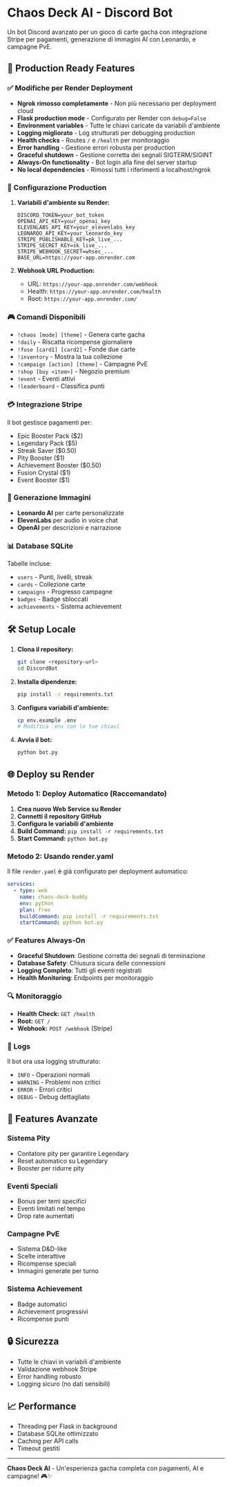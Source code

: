 # Chaos Deck AI - Discord Bot

Un bot Discord avanzato per un gioco di carte gacha con integrazione Stripe per pagamenti, generazione di immagini AI con Leonardo, e campagne PvE.

## 🚀 Production Ready Features

### ✅ Modifiche per Render Deployment
- **Ngrok rimosso completamente** - Non più necessario per deployment cloud
- **Flask production mode** - Configurato per Render con `debug=False`
- **Environment variables** - Tutte le chiavi caricate da variabili d'ambiente
- **Logging migliorato** - Log strutturati per debugging production
- **Health checks** - Routes `/` e `/health` per monitoraggio
- **Error handling** - Gestione errori robusta per production
- **Graceful shutdown** - Gestione corretta dei segnali SIGTERM/SIGINT
- **Always-On functionality** - Bot login alla fine del server startup
- **No local dependencies** - Rimossi tutti i riferimenti a localhost/ngrok

### 🔧 Configurazione Production

1. **Variabili d'ambiente su Render:**
   ```
   DISCORD_TOKEN=your_bot_token
   OPENAI_API_KEY=your_openai_key
   ELEVENLABS_API_KEY=your_elevenlabs_key
   LEONARDO_API_KEY=your_leonardo_key
   STRIPE_PUBLISHABLE_KEY=pk_live_...
   STRIPE_SECRET_KEY=sk_live_...
   STRIPE_WEBHOOK_SECRET=whsec_...
   BASE_URL=https://your-app.onrender.com
   ```

2. **Webhook URL Production:**
   - URL: `https://your-app.onrender.com/webhook`
   - Health: `https://your-app.onrender.com/health`
   - Root: `https://your-app.onrender.com/`

### 🎮 Comandi Disponibili

- `!chaos [mode] [theme]` - Genera carte gacha
- `!daily` - Riscatta ricompense giornaliere
- `!fuse [card1] [card2]` - Fonde due carte
- `!inventory` - Mostra la tua collezione
- `!campaign [action] [theme]` - Campagne PvE
- `!shop [buy <item>]` - Negozio premium
- `!event` - Eventi attivi
- `!leaderboard` - Classifica punti

### 💳 Integrazione Stripe

Il bot gestisce pagamenti per:
- Epic Booster Pack ($2)
- Legendary Pack ($5)
- Streak Saver ($0.50)
- Pity Booster ($1)
- Achievement Booster ($0.50)
- Fusion Crystal ($1)
- Event Booster ($1)

### 🎨 Generazione Immagini

- **Leonardo AI** per carte personalizzate
- **ElevenLabs** per audio in voice chat
- **OpenAI** per descrizioni e narrazione

### 📊 Database SQLite

Tabelle incluse:
- `users` - Punti, livelli, streak
- `cards` - Collezione carte
- `campaigns` - Progresso campagne
- `badges` - Badge sbloccati
- `achievements` - Sistema achievement

## 🛠️ Setup Locale

1. **Clona il repository:**
   ```bash
   git clone <repository-url>
   cd DiscordBot
   ```

2. **Installa dipendenze:**
   ```bash
   pip install -r requirements.txt
   ```

3. **Configura variabili d'ambiente:**
   ```bash
   cp env.example .env
   # Modifica .env con le tue chiavi
   ```

4. **Avvia il bot:**
   ```bash
   python bot.py
   ```

## 🌐 Deploy su Render

### Metodo 1: Deploy Automatico (Raccomandato)
1. **Crea nuovo Web Service su Render**
2. **Connetti il repository GitHub**
3. **Configura le variabili d'ambiente**
4. **Build Command:** `pip install -r requirements.txt`
5. **Start Command:** `python bot.py`

### Metodo 2: Usando render.yaml
Il file `render.yaml` è già configurato per deployment automatico:
```yaml
services:
  - type: web
    name: chaos-deck-buddy
    env: python
    plan: free
    buildCommand: pip install -r requirements.txt
    startCommand: python bot.py
```

### ✅ Features Always-On
- **Graceful Shutdown**: Gestione corretta dei segnali di terminazione
- **Database Safety**: Chiusura sicura delle connessioni
- **Logging Completo**: Tutti gli eventi registrati
- **Health Monitoring**: Endpoints per monitoraggio

### 🔍 Monitoraggio

- **Health Check:** `GET /health`
- **Root:** `GET /` 
- **Webhook:** `POST /webhook` (Stripe)

### 📝 Logs

Il bot ora usa logging strutturato:
- `INFO` - Operazioni normali
- `WARNING` - Problemi non critici
- `ERROR` - Errori critici
- `DEBUG` - Debug dettagliato

## 🎯 Features Avanzate

### Sistema Pity
- Contatore pity per garantire Legendary
- Reset automatico su Legendary
- Booster per ridurre pity

### Eventi Speciali
- Bonus per temi specifici
- Eventi limitati nel tempo
- Drop rate aumentati

### Campagne PvE
- Sistema D&D-like
- Scelte interattive
- Ricompense speciali
- Immagini generate per turno

### Sistema Achievement
- Badge automatici
- Achievement progressivi
- Ricompense punti

## 🔒 Sicurezza

- Tutte le chiavi in variabili d'ambiente
- Validazione webhook Stripe
- Error handling robusto
- Logging sicuro (no dati sensibili)

## 📈 Performance

- Threading per Flask in background
- Database SQLite ottimizzato
- Caching per API calls
- Timeout gestiti

---

**Chaos Deck AI** - Un'esperienza gacha completa con pagamenti, AI e campagne! 🎮✨ 